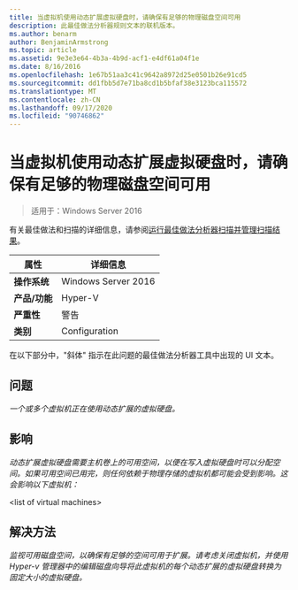 ```yaml
---
title: 当虚拟机使用动态扩展虚拟硬盘时，请确保有足够的物理磁盘空间可用
description: 此最佳做法分析器规则文本的联机版本。
ms.author: benarm
author: BenjaminArmstrong
ms.topic: article
ms.assetid: 9e3e3e64-4b3a-4b9d-acf1-e4df61a04f1e
ms.date: 8/16/2016
ms.openlocfilehash: 1e67b51aa3c41c9642a8972d25e0501b26e91cd5
ms.sourcegitcommit: dd1fbb5d7e71ba8cd1b5bfaf38e3123bca115572
ms.translationtype: MT
ms.contentlocale: zh-CN
ms.lasthandoff: 09/17/2020
ms.locfileid: "90746862"
---
```

# <a name="ensure-sufficient-physical-disk-space-is-available-when-virtual-machines-use-dynamically-expanding-virtual-hard-disks"></a>当虚拟机使用动态扩展虚拟硬盘时，请确保有足够的物理磁盘空间可用

>适用于：Windows Server 2016

有关最佳做法和扫描的详细信息，请参阅[运行最佳做法分析器扫描并管理扫描结果](https://go.microsoft.com/fwlink/p/?LinkID=223177)。

|属性|详细信息|
|-|-|
|**操作系统**|Windows Server 2016|
|**产品/功能**|Hyper-V|
|**严重性**|警告|
|**类别**|Configuration|

在以下部分中，"斜体" 指示在此问题的最佳做法分析器工具中出现的 UI 文本。

## <a name="issue"></a>问题
*一个或多个虚拟机正在使用动态扩展的虚拟硬盘。*

## <a name="impact"></a>影响
*动态扩展虚拟硬盘需要主机卷上的可用空间，以便在写入虚拟硬盘时可以分配空间。如果可用空间已用完，则任何依赖于物理存储的虚拟机都可能会受到影响。这会影响以下虚拟机：*

\<list of virtual machines>

## <a name="resolution"></a>解决方法
*监视可用磁盘空间，以确保有足够的空间可用于扩展。请考虑关闭虚拟机，并使用 Hyper-v 管理器中的编辑磁盘向导将此虚拟机的每个动态扩展的虚拟硬盘转换为固定大小的虚拟硬盘。*



